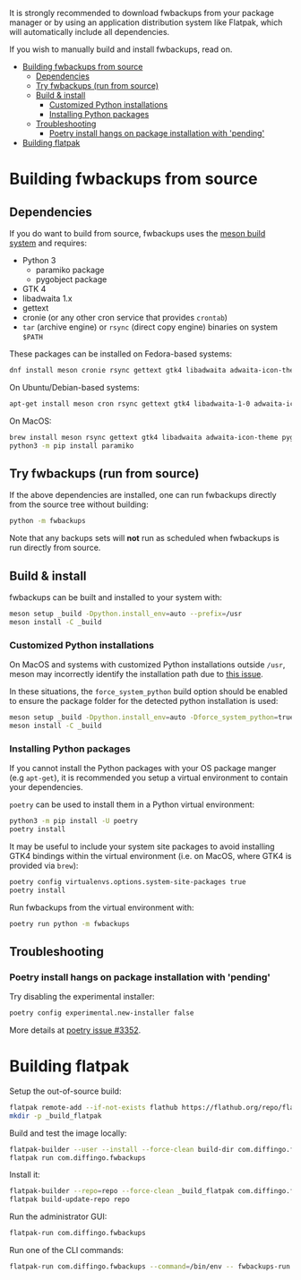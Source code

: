 It is strongly recommended to download fwbackups from your package manager or by
using an application distribution system like Flatpak, which will automatically
include all dependencies.

If you wish to manually build and install fwbackups, read on.

- [Building fwbackups from source](#building-fwbackups-from-source)
  - [Dependencies](#dependencies)
  - [Try fwbackups (run from source)](#try-fwbackups-run-from-source)
  - [Build \& install](#build--install)
    - [Customized Python installations](#customized-python-installations)
    - [Installing Python packages](#installing-python-packages)
  - [Troubleshooting](#troubleshooting)
    - [Poetry install hangs on package installation with 'pending'](#poetry-install-hangs-on-package-installation-with-pending)
- [Building flatpak](#building-flatpak)

# Building fwbackups from source

## Dependencies

If you do want to build from source, fwbackups uses the [meson build system](https://mesonbuild.com/) and requires:

- Python 3
  - paramiko package
  - pygobject package
- GTK 4
- libadwaita 1.x
- gettext
- cronie (or any other cron service that provides `crontab`)
- `tar` (archive engine) or `rsync` (direct copy engine) binaries on system `$PATH`

These packages can be installed on Fedora-based systems:

```sh
dnf install meson cronie rsync gettext gtk4 libadwaita adwaita-icon-theme python3-paramiko python3-gobject
```

On Ubuntu/Debian-based systems:

```sh
apt-get install meson cron rsync gettext gtk4 libadwaita-1-0 adwaita-icon-theme python3-paramiko python3-gi
```

On MacOS:

```sh
brew install meson rsync gettext gtk4 libadwaita adwaita-icon-theme pygobject3
python3 -m pip install paramiko
```

## Try fwbackups (run from source)

If the above dependencies are installed, one can run fwbackups directly from the
source tree without building:

```sh
python -m fwbackups
```

Note that any backups sets will **not** run as scheduled when fwbackups is run
directly from source.

## Build & install

fwbackups can be built and installed to your system with:

```sh
meson setup _build -Dpython.install_env=auto --prefix=/usr
meson install -C _build
```

### Customized Python installations

On MacOS and systems with customized Python installations outside `/usr`, meson
may incorrectly identify the installation path due to [this issue]( https://github.com/mesonbuild/meson/issues/10459).

In these situations, the `force_system_python` build option should be enabled
to ensure the package folder for the detected python installation is used:

```sh
meson setup _build -Dpython.install_env=auto -Dforce_system_python=true
meson install -C _build
```

### Installing Python packages

If you cannot install the Python packages with your OS package manger (e.g
`apt-get`), it is recommended you setup a virtual environment to contain your
dependencies.

`poetry` can be used to install them in a Python virtual environment:

```sh
python3 -m pip install -U poetry
poetry install
```

It may be useful to include your system site packages to avoid installing GTK4 bindings within the virtual environment (i.e. on MacOS, where GTK4 is provided via `brew`):

```sh
poetry config virtualenvs.options.system-site-packages true
poetry install
```

Run fwbackups from the virtual environment with:

```sh
poetry run python -m fwbackups
```

## Troubleshooting

### Poetry install hangs on package installation with 'pending'

Try disabling the experimental installer:

```sh
poetry config experimental.new-installer false
```

More details at [poetry issue #3352](https://github.com/python-poetry/poetry/issues/3352).

# Building flatpak

Setup the out-of-source build:

```sh
flatpak remote-add --if-not-exists flathub https://flathub.org/repo/flathub.flatpakrepo
mkdir -p _build_flatpak
```

Build and test the image locally:

```sh
flatpak-builder --user --install --force-clean build-dir com.diffingo.fwbackups.json
flatpak run com.diffingo.fwbackups
```

Install it:

```sh
flatpak-builder --repo=repo --force-clean _build_flatpak com.diffingo.fwbackups.json
flatpak build-update-repo repo
```

Run the administrator GUI:

```sh
flatpak-run com.diffingo.fwbackups
```

Run one of the CLI commands:

```sh
flatpak-run com.diffingo.fwbackups --command=/bin/env -- fwbackups-run 'setname'
```
